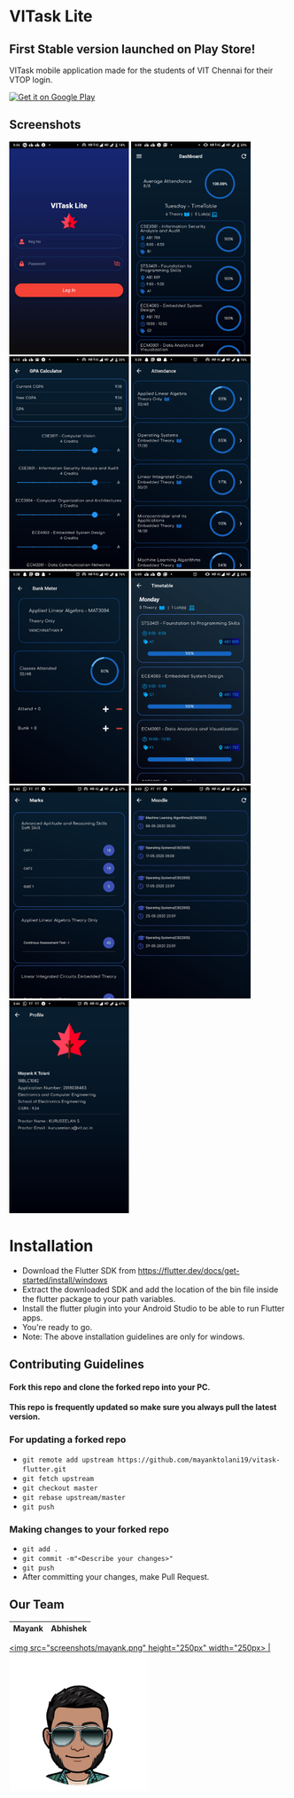 # VITask Lite

## First Stable version launched on Play Store!

VITask mobile application made for the students of VIT Chennai for their VTOP login.

<a href='https://play.google.com/store/apps/details?id=me.vitask.vitasklite'><img alt='Get it on Google Play' src='https://play.google.com/intl/en_us/badges/images/generic/en_badge_web_generic.png' width="200px"/></a>

## Screenshots
<img src="screenshots/welcome_screen.jpg" width="216" height="384"> <img src="screenshots/dashboard.jpg" width="216" height="384"> <img src="screenshots/gpa_calculator.jpg" width="216" height="384">
<img src="screenshots/attendance.jpg" width="216" height="384"> <img src="screenshots/bunk_meter.jpg" width="216" height="384"> <img src="screenshots/timetable.jpg" width="216" height="384">
<img src="screenshots/marks.jpg" width="216" height="384"> <img src="screenshots/moodle.jpg" width="216" height="384"> <img src="screenshots/profile.jpg" width="216" height="384"> 
# Installation

* Download the Flutter SDK from https://flutter.dev/docs/get-started/install/windows
* Extract the downloaded SDK and add the location of the bin file inside the flutter package to your path variables.
* Install the flutter plugin into your Android Studio to be able to run Flutter apps.
* You're ready to go.
* Note: The above installation guidelines are only for windows.

## Contributing Guidelines

#### Fork this repo and clone the forked repo into your PC.
#### This repo is frequently updated so make sure you always pull the latest version.

### For updating a forked repo
* `git remote add upstream https://github.com/mayanktolani19/vitask-flutter.git`
* `git fetch upstream`
* `git checkout master`
* `git rebase upstream/master`
* `git push`

### Making changes to your forked repo
* `git add .`
* `git commit -m"<Describe your changes>"`
* `git push`
* After committing your changes, make Pull Request.

## Our Team
Mayank | Abhishek
------------- | -------------

<a href="https://github.com/mayanktolani19"><img src="screenshots/mayank.png" height="250px" width="250px> | <a href = "https://github.com/maa-atk"><img src="screenshots/abhishek.jpeg" height="250px" width="250px"> 



